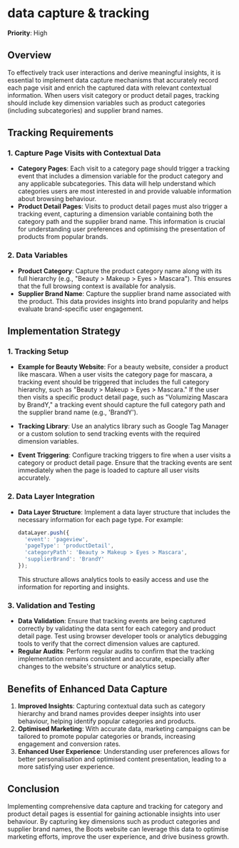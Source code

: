 
# data capture & tracking

**Priority**: High

## Overview

To effectively track user interactions and derive meaningful insights, it is essential to implement data capture mechanisms that accurately record each page visit and enrich the captured data with relevant contextual information. When users visit category or product detail pages, tracking should include key dimension variables such as product categories (including subcategories) and supplier brand names.

## Tracking Requirements

### 1. Capture Page Visits with Contextual Data

- **Category Pages**: Each visit to a category page should trigger a tracking event that includes a dimension variable for the product category and any applicable subcategories. This data will help understand which categories users are most interested in and provide valuable information about browsing behaviour.
- **Product Detail Pages**: Visits to product detail pages must also trigger a tracking event, capturing a dimension variable containing both the category path and the supplier brand name. This information is crucial for understanding user preferences and optimising the presentation of products from popular brands.

### 2. Data Variables

- **Product Category**: Capture the product category name along with its full hierarchy (e.g., "Beauty > Makeup > Eyes > Mascara"). This ensures that the full browsing context is available for analysis.
- **Supplier Brand Name**: Capture the supplier brand name associated with the product. This data provides insights into brand popularity and helps evaluate brand-specific user engagement.

## Implementation Strategy

### 1. Tracking Setup

- **Example for Beauty Website**: For a beauty website, consider a product like mascara. When a user visits the category page for mascara, a tracking event should be triggered that includes the full category hierarchy, such as "Beauty > Makeup > Eyes > Mascara." If the user then visits a specific product detail page, such as "Volumizing Mascara by BrandY," a tracking event should capture the full category path and the supplier brand name (e.g., 'BrandY').

- **Tracking Library**: Use an analytics library such as Google Tag Manager or a custom solution to send tracking events with the required dimension variables.
- **Event Triggering**: Configure tracking triggers to fire when a user visits a category or product detail page. Ensure that the tracking events are sent immediately when the page is loaded to capture all user visits accurately.

### 2. Data Layer Integration

- **Data Layer Structure**: Implement a data layer structure that includes the necessary information for each page type. For example:
  ```javascript
  dataLayer.push({
    'event': 'pageview',
    'pageType': 'productDetail',
    'categoryPath': 'Beauty > Makeup > Eyes > Mascara',
    'supplierBrand': 'BrandY'
  });
  ```
  This structure allows analytics tools to easily access and use the information for reporting and insights.

### 3. Validation and Testing

- **Data Validation**: Ensure that tracking events are being captured correctly by validating the data sent for each category and product detail page. Test using browser developer tools or analytics debugging tools to verify that the correct dimension values are captured.
- **Regular Audits**: Perform regular audits to confirm that the tracking implementation remains consistent and accurate, especially after changes to the website's structure or analytics setup.

## Benefits of Enhanced Data Capture

1. **Improved Insights**: Capturing contextual data such as category hierarchy and brand names provides deeper insights into user behaviour, helping identify popular categories and products.
2. **Optimised Marketing**: With accurate data, marketing campaigns can be tailored to promote popular categories or brands, increasing engagement and conversion rates.
3. **Enhanced User Experience**: Understanding user preferences allows for better personalisation and optimised content presentation, leading to a more satisfying user experience.

## Conclusion

Implementing comprehensive data capture and tracking for category and product detail pages is essential for gaining actionable insights into user behaviour. By capturing key dimensions such as product categories and supplier brand names, the Boots website can leverage this data to optimise marketing efforts, improve the user experience, and drive business growth.
